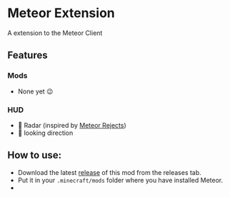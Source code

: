 # Meteor Extension
A extension to the Meteor Client

## Features

### Mods
- None yet 😉

### HUD
- 📡 Radar (inspired by [Meteor Rejects](https://github.com/AntiCope/meteor-rejects/))
- 📏 looking direction

## How to use:
- Download the latest [release](/../../releases) of this mod from the releases tab.
- Put it in your `.minecraft/mods` folder where you have installed Meteor.
- 
